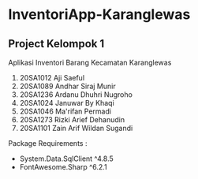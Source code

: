 # InventoriApp-Karanglewas

## Project Kelompok 1 </br>
Aplikasi Inventori Barang Kecamatan Karanglewas

1. 20SA1012	Aji Saeful
2. 20SA1089	Andhar Siraj Munir
3. 20SA1236	Ardanu Dhuhri Nugroho
4. 20SA1024	Januwar By Khaqi
5. 20SA1046	Ma'rifan Permadi
6. 20SA1273	Rizki Arief Dehanudin
7. 20SA1101	Zain Arif Wildan Sugandi


Package Requirements :
- System.Data.SqlClient ^4.8.5
- FontAwesome.Sharp ^6.2.1
